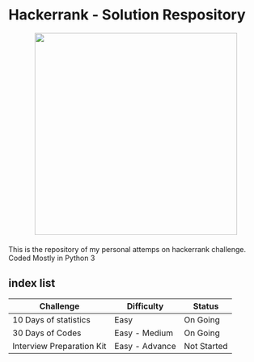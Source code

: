# Hackerrank - Solution Respository

<div style='float: center; text-align: center; margin-bottom: 20px'>
  <a href='https://www.hackerrank.com/baktistr' target="_blank">
  <img width="400px" src="https://blog.hackerrank.com/wp-content/uploads/2018/08/hackerrank_logo.png" />
  </a>
</div>


This is the repository of my personal attemps on hackerrank challenge. Coded Mostly in Python 3


## index list 
| Challenge                 | Difficulty        | Status        |
|  -------                  | --------------    | -----         |
| 10 Days of statistics     | Easy              | On Going      |
| 30 Days of Codes          | Easy - Medium     | On Going      |
| Interview Preparation Kit | Easy - Advance    | Not Started   |
